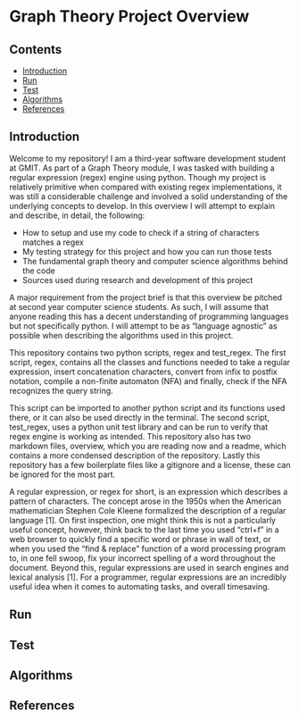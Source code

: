 # Graph Theory Project Overview
## Contents
 - [Introduction](#introduction)
 - [Run](#run)
 - [Test](#test)
 - [Algorithms](#algorithms)
 - [References](#references)

## Introduction <a name="introduction"/>
Welcome to my repository! I am a third-year software development student at GMIT. As part of a Graph Theory module, I was tasked with building a regular expression (regex) engine using python. Though my project is relatively primitive when compared with existing regex implementations, it was still a considerable challenge and involved a solid understanding of the underlying concepts to develop. In this overview I will attempt to explain and describe, in detail, the following:

 - How to setup and use my code to check if a string of characters matches a regex
 - My testing strategy for this project and how you can run those tests
 - The fundamental graph theory and computer science algorithms behind the code
 - Sources used during research and development of this project

A major requirement from the project brief is that this overview be pitched at second year computer science students. As such, I will assume that anyone reading this has a decent understanding of programming languages but not specifically python. I will attempt to be as “language agnostic” as possible when describing the algorithms used in this project.

This repository contains two python scripts, regex and test_regex. The first script, regex, contains all the classes and functions needed to take a regular expression, insert concatenation characters, convert from infix to postfix notation, compile a non-finite automaton (NFA) and finally, check if the NFA recognizes the query string.

This script can be imported to another python script and its functions used there, or it can also be used directly in the terminal. The second script, test_regex, uses a python unit test library and can be run to verify that regex engine is working as intended. This repository also has two markdown files, overview, which you are reading now and a readme, which contains a more condensed description of the repository. Lastly this repository has a few boilerplate files like a gitignore and a license, these can be ignored for the most part.

A regular expression, or regex for short, is an expression which describes a pattern of characters. The concept arose in the 1950s when the American mathematician Stephen Cole Kleene formalized the description of a regular language [1]. On first inspection, one might think this is not a particularly useful concept, however, think back to the last time you used “ctrl+f” in a web browser to quickly find a specific word or phrase in wall of text, or when you used the “find & replace” function of a word processing program to, in one fell swoop, fix your incorrect spelling of a word throughout the document. Beyond this, regular expressions are used in search engines and lexical analysis [1]. For a programmer, regular expressions are an incredibly useful idea when it comes to automating tasks, and overall timesaving.

## Run <a name="run"/>

## Test <a name="test"/>

## Algorithms <a name="algorithms"/>

## References <a name="references"/>
